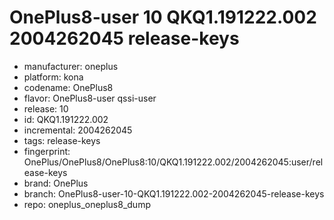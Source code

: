 # OnePlus8-user 10 QKQ1.191222.002 2004262045 release-keys
- manufacturer: oneplus
- platform: kona
- codename: OnePlus8
- flavor: OnePlus8-user
qssi-user
- release: 10
- id: QKQ1.191222.002
- incremental: 2004262045
- tags: release-keys
- fingerprint: OnePlus/OnePlus8/OnePlus8:10/QKQ1.191222.002/2004262045:user/release-keys
- brand: OnePlus
- branch: OnePlus8-user-10-QKQ1.191222.002-2004262045-release-keys
- repo: oneplus_oneplus8_dump

